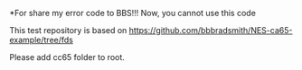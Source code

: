 *For share my error code to BBS!!! Now, you cannot use this code

This test repository is based on https://github.com/bbbradsmith/NES-ca65-example/tree/fds

Please add cc65 folder to root.
